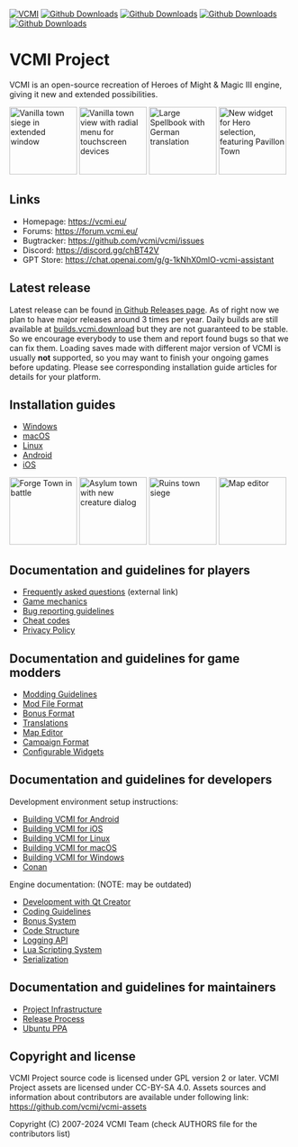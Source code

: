 [![VCMI](https://github.com/vcmi/vcmi/actions/workflows/github.yml/badge.svg?branch=develop&event=push)](https://github.com/vcmi/vcmi/actions/workflows/github.yml?query=branch%3Adevelop+event%3Apush)
[![Github Downloads](https://img.shields.io/github/downloads/vcmi/vcmi/1.5.0/total)](https://github.com/vcmi/vcmi/releases/tag/1.5.0)
[![Github Downloads](https://img.shields.io/github/downloads/vcmi/vcmi/1.5.6/total)](https://github.com/vcmi/vcmi/releases/tag/1.5.6)
[![Github Downloads](https://img.shields.io/github/downloads/vcmi/vcmi/1.5.7/total)](https://github.com/vcmi/vcmi/releases/tag/1.5.7)
[![Github Downloads](https://img.shields.io/github/downloads/vcmi/vcmi/total)](https://github.com/vcmi/vcmi/releases)

# VCMI Project

VCMI is an open-source recreation of Heroes of Might & Magic III engine, giving it new and extended possibilities.

<p>
<img src="https://github.com/vcmi/VCMI.eu/blob/master/static/img/screenshots/1.3.0/Castle%20Siege.jpg?raw=true" alt="Vanilla town siege in extended window" style="height:120px;"/>
<img src="https://github.com/vcmi/VCMI.eu/blob/master/static/img/screenshots/1.3.0/Town%20Screen%20with%20Radial%20Menu.jpg?raw=true" alt="Vanilla town view with radial menu for touchscreen devices" style="height:120px;"/>
<img src="https://github.com/vcmi/VCMI.eu/blob/master/static/img/screenshots/1.4.0/Big%20spellbook.jpg?raw=true" alt="Large Spellbook with German translation" style="height:120px;"/>
<img src="https://github.com/vcmi/VCMI.eu/blob/master/static/img/screenshots/1.4.0/Quick%20Hero%20Select%20Bastion.jpg?raw=true" alt="New widget for Hero selection, featuring Pavillon Town" style="height:120px;"/>
</p>


## Links

 * Homepage:   https://vcmi.eu/
 * Forums:     https://forum.vcmi.eu/
 * Bugtracker: https://github.com/vcmi/vcmi/issues
 * Discord:    https://discord.gg/chBT42V
 * GPT Store:  https://chat.openai.com/g/g-1kNhX0mlO-vcmi-assistant

## Latest release

Latest release can be found [in Github Releases page](https://github.com/vcmi/vcmi/releases/latest). As of right now we plan to have major releases around 3 times per year. Daily builds are still available at [builds.vcmi.download](https://builds.vcmi.download/branch/develop/) but they are not guaranteed to be stable. So we encourage everybody to use them and report found bugs so that we can fix them.
Loading saves made with different major version of VCMI is usually **not** supported, so you may want to finish your ongoing games before updating.
Please see corresponding installation guide articles for details for your platform.  

## Installation guides
- [Windows](players/Installation_Windows.md)
- [macOS](players/Installation_macOS.md)
- [Linux](players/Installation_Linux.md)
- [Android](players/Installation_Android.md)
- [iOS](players/Installation_iOS.md)

<p>
<img src="https://github.com/vcmi/VCMI.eu/blob/master/static/img/screenshots/1.4.0/Antagarich%20Burning%20Battle.jpg?raw=true" alt="Forge Town in battle" style="height:120px;"/>
<img src="https://github.com/vcmi/VCMI.eu/blob/master/static/img/screenshots/1.4.0/Town%20and%20Unit.jpg?raw=true" alt="Asylum town with new creature dialog" style="height:120px;"/>
<img src="https://github.com/vcmi/VCMI.eu/blob/master/static/img/screenshots/1.4.0/Siege.jpg?raw=true" alt="Ruins town siege" style="height:120px;"/>
  <img src="https://github.com/vcmi/VCMI.eu/blob/master/static/img/screenshots/1.4.0/Editor.jpg?raw=true" alt="Map editor" style="height:120px;"/>
</p>

## Documentation and guidelines for players

- [Frequently asked questions](https://vcmi.eu/faq/) (external link)
- [Game mechanics](players/Game_Mechanics.md)
- [Bug reporting guidelines](players/Bug_Reporting_Guidelines.md)
- [Cheat codes](players/Cheat_Codes.md)
- [Privacy Policy](players/Privacy_Policy.md)

## Documentation and guidelines for game modders

- [Modding Guidelines](modders/Readme.md)
- [Mod File Format](modders/Mod_File_Format.md)
- [Bonus Format](modders/Bonus_Format.md)
- [Translations](modders/Translations.md)
- [Map Editor](modders/Map_Editor.md)
- [Campaign Format](modders/Campaign_Format.md)
- [Configurable Widgets](modders/Configurable_Widgets.md)

## Documentation and guidelines for developers

Development environment setup instructions:
- [Building VCMI for Android](developers/Building_Android.md)
- [Building VCMI for iOS](developers/Building_iOS.md)
- [Building VCMI for Linux](developers/Building_Linux.md)
- [Building VCMI for macOS](developers/Building_macOS.md)
- [Building VCMI for Windows](developers/Building_Windows.md)
- [Conan](developers/Conan.md)

Engine documentation: (NOTE: may be outdated)
- [Development with Qt Creator](developers/Development_with_Qt_Creator.md)
- [Coding Guidelines](developers/Coding_Guidelines.md)
- [Bonus System](developers/Bonus_System.md)
- [Code Structure](developers/Code_Structure.md)
- [Logging API](developers/Logging_API.md)
- [Lua Scripting System](developers/Lua_Scripting_System.md)
- [Serialization](developers/Serialization.md)

## Documentation and guidelines for maintainers

- [Project Infrastructure](maintainers/Project_Infrastructure.md)
- [Release Process](maintainers/Release_Process.md)
- [Ubuntu PPA](maintainers/Ubuntu_PPA.md)

## Copyright and license

VCMI Project source code is licensed under GPL version 2 or later.
VCMI Project assets are licensed under CC-BY-SA 4.0. Assets sources and information about contributors are available under following link: https://github.com/vcmi/vcmi-assets

Copyright (C) 2007-2024  VCMI Team (check AUTHORS file for the contributors list)

